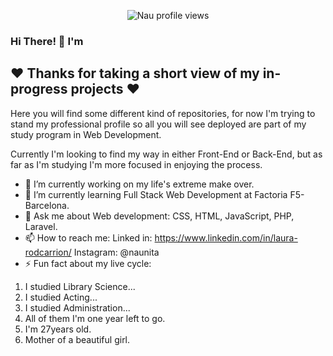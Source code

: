 <p align="center">
  <img src="https://komarev.com/ghpvc/?username=Nau-crc&color=grey" alt="Nau profile views" />
</p>

### Hi There! 👋 I'm

 <!-- _              ___        __    __    _______         ___
| |            /   \      |  |  |  |  |       \       /   \
| |           /  _  \     |  |  |  |  |  |_)  |      /  _  \
| |          /  /_\  \    |  |  |  |  |     _/      /  /_\  \
| |         /   ___   \   |  |  |  |  |  |\  \     /   ___   \
| |_____   /   /   \   \  |  \__/  |  |  | \  \   /   /   \   \
|_______| /___/     \___\  \______/   |__|  \__\ /___/     \___\  -->



## :heart: Thanks for taking a short view of my in-progress projects :heart:

Here you will find some different kind of repositories, for now I'm trying to stand my professional profile so all you will see deployed are part of my study program in Web Development.

Currently I'm looking to find my way in either Front-End or Back-End, but as far as I'm studying I'm more focused in enjoying the process.

- 🔭 I’m currently working on my life's extreme make over.
- 🌱 I’m currently learning Full Stack Web Development at Factoria F5- Barcelona.
- 💬 Ask me about Web development: CSS, HTML, JavaScript, PHP, Laravel.
- 📫 How to reach me: 
    Linked in: https://www.linkedin.com/in/laura-rodcarrion/
    Instagram: @naunita
- ⚡ Fun fact about my live cycle: 
<ol>
    <li>I studied Library Science...</li>
    <li>I studied Acting...</li>
    <li>I studied Administration...</li>
  <li>All of them I'm one year left to go.</li>
  <li>I'm 27years old.</li>
  <li>Mother of a beautiful girl.</li>
</ol>



<!--
**Nau-crc/Nau-crc** is a ✨ _special_ ✨ repository because its `README.md` (this file) appears on your GitHub profile.

Here are some ideas to get you started:

- 👯 I’m looking to collaborate on ...
- 🤔 I’m looking for help with ...
- 😄 Pronouns: ...

-->